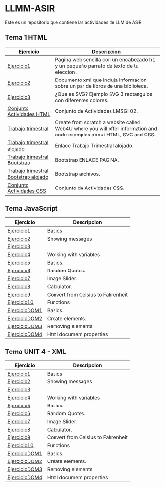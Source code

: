 # LLMM-ASIR
Este es un repositorio que contiene las actividades de LLM de ASIR

## Tema 1 HTML

Ejercicio | Descripcion
----------|------------
[Ejercicio1](/Tema1/pagina.html) |Pagina web sencilla con un encabezado h1 y un pequeño parrafo de texto de tu eleccion .
[Ejercicio2](/Tema1/biblioteca.xml) |Documento xml que incluja informacion sobre un par de libros de una biblioteca.
[Ejercicio3](/Tema1/rectangulos.svg) |¿Que es SVG? Ejemplo SVG 3 rectangulos con diferentes colores.
[Conjunto Actividades HTML](/Tema1/LMSGI_02_Actividades/README.md) | Conjunto de Actividades LMSGI 02.
[Trabajo trimestral](https://github.com/MarioCF05/TrabajoTrimestral) |Create from scratch a website called Web4U where you will offer information and code examples about HTML, SVG and CSS.
[Trabajo trimestral alojado](https://mariocf05.github.io/TrabajoTrimestral/) | Enlace Trabajo Trimestral alojado.
[Trabajo trimestral Bootstrap](https://mariocf05.github.io/Bootstrap/) | Bootstrap ENLACE PAGINA.
[Trabajo trimestral Bootstrap alojado](https://github.com/MarioCF05/Bootstrap) | Bootstrap archivos.
[Conjunto Actividades CSS](/Tema1/LMSGI_02_Actividades_CSS/README.md) | Conjunto de Actividades CSS.

## Tema JavaScript

Ejercicio | Descripcion
----------|------------
[Ejercicio1](/temajava/Ejer_1) | Basics
[Ejercicio2](/temajava/Ejer_2) | Showing messages
[Ejercicio3](/temajava/Ejer_3) | 
[Ejercicio4](/temajava/Ejer_4) | Working with variables
[Ejercicio5](/temajava/Ejer_5) | Basics.
[Ejercicio6](/temajava/Ejer_6) | Random Quotes.
[Ejercicio7](/temajava/Ejer_7) | Image Slider.
[Ejercicio8](/temajava/Ejer_8) | Calculator.
[Ejercicio9](/temajava/Ejer_9) | Convert from Celsius to Fahrenheit
[Ejercicio10](/temajava/Ejer_10) | Functions
[EjercicioDOM1](/temajava/DOM/Ejer_1) | Basics.
[EjercicioDOM2](/temajava/DOM/Ejer_2) | Create elements.
[EjercicioDOM3](/temajava/DOM/Ejer_3) | Removing elements
[EjercicioDOM4](/temajava/DOM/Ejer_4) | Html document properties

## Tema UNIT 4 - XML

Ejercicio | Descripcion
----------|------------
[Ejercicio1](/temajava/Ejer_1) | Basics
[Ejercicio2](/temajava/Ejer_2) | Showing messages
[Ejercicio3](/temajava/Ejer_3) | 
[Ejercicio4](/temajava/Ejer_4) | Working with variables
[Ejercicio5](/temajava/Ejer_5) | Basics.
[Ejercicio6](/temajava/Ejer_6) | Random Quotes.
[Ejercicio7](/temajava/Ejer_7) | Image Slider.
[Ejercicio8](/temajava/Ejer_8) | Calculator.
[Ejercicio9](/temajava/Ejer_9) | Convert from Celsius to Fahrenheit
[Ejercicio10](/temajava/Ejer_10) | Functions
[EjercicioDOM1](/temajava/DOM/Ejer_1) | Basics.
[EjercicioDOM2](/temajava/DOM/Ejer_2) | Create elements.
[EjercicioDOM3](/temajava/DOM/Ejer_3) | Removing elements
[EjercicioDOM4](/temajava/DOM/Ejer_4) | Html document properties
